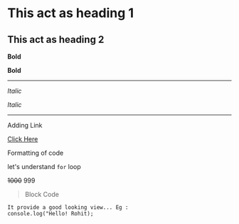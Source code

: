 # This act as heading 1
## This act as heading 2

**Bold**

__Bold__

---

_Italic_

*Italic*

---

Adding Link

[Click Here](http://github.com/rohitc154/)

Formatting of code

let's understand `for` loop

~~1000~~ 999

> Block Code

```
It provide a good looking view... Eg :
console.log("Hello! Rohit);

```



